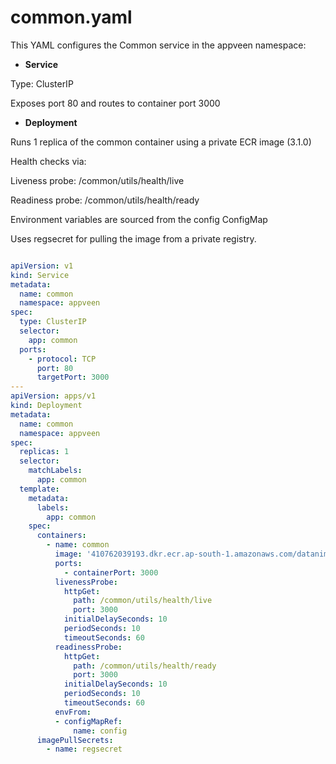 

# common.yaml

This YAML configures the Common service in the appveen namespace:

- **Service**

Type: ClusterIP

Exposes port 80 and routes to container port 3000

- **Deployment**

Runs 1 replica of the common container using a private ECR image (3.1.0)

Health checks via:

Liveness probe: /common/utils/health/live

Readiness probe: /common/utils/health/ready

Environment variables are sourced from the config ConfigMap

Uses regsecret for pulling the image from a private registry.

```yaml 

apiVersion: v1
kind: Service
metadata:
  name: common
  namespace: appveen
spec:
  type: ClusterIP
  selector:
    app: common
  ports:
    - protocol: TCP
      port: 80
      targetPort: 3000
---
apiVersion: apps/v1
kind: Deployment
metadata:
  name: common
  namespace: appveen
spec:
  replicas: 1
  selector:
    matchLabels:
      app: common
  template:
    metadata:
      labels:
        app: common
    spec:
      containers:
        - name: common
          image: '410762039193.dkr.ecr.ap-south-1.amazonaws.com/datanimbus.io.common:3.1.0'
          ports:
            - containerPort: 3000
          livenessProbe:
            httpGet:
              path: /common/utils/health/live
              port: 3000
            initialDelaySeconds: 10
            periodSeconds: 10
            timeoutSeconds: 60
          readinessProbe:
            httpGet:
              path: /common/utils/health/ready
              port: 3000
            initialDelaySeconds: 10
            periodSeconds: 10
            timeoutSeconds: 60
          envFrom:
          - configMapRef:
              name: config
      imagePullSecrets:
        - name: regsecret
```